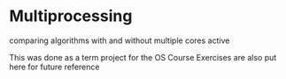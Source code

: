 # Multiprocessing
comparing algorithms with and without multiple cores active 


This was done as a term project for the OS Course
Exercises are also put here for future reference
